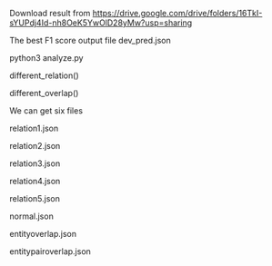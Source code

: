 Download result from https://drive.google.com/drive/folders/16TkI-sYUPdj4Id-nh8OeK5YwOlD28yMw?usp=sharing

The best F1 score output file dev_pred.json

python3  analyze.py  

different_relation()

different_overlap()

We can get six files

relation1.json

relation2.json

relation3.json

relation4.json

relation5.json

normal.json

entityoverlap.json

entitypairoverlap.json

